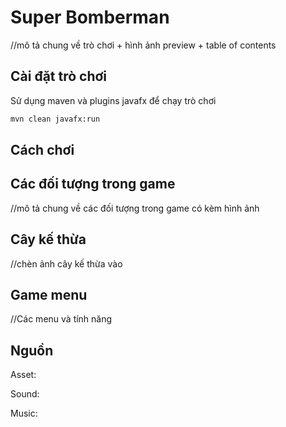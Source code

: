 # Super Bomberman

//mô tả chung về trò chơi + hình ảnh preview + table of contents

## Cài đặt trò chơi

Sử dụng maven và plugins javafx để chạy trò chơi

```bash
mvn clean javafx:run
```

## Cách chơi

## Các đối tượng trong game

//mô tả chung về các đối tượng trong game có kèm hình ảnh

## Cây kế thừa

//chèn ảnh cây kế thừa vào

## Game menu

//Các menu và tính năng

## Nguồn
Asset:

Sound:

Music: 